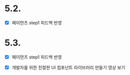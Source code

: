 # 5.2.

- [x] 페이먼츠 step1 피드백 반영

# 5.3.

- [x] 페이먼츠 step1 피드백 반영
- [x] 개발자를 위한 친절한 UI 컴포넌트 라이브러리 만들기 영상 보기

